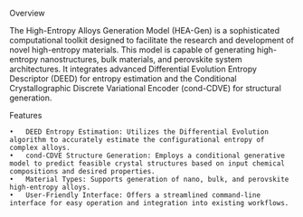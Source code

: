 Overview

The High-Entropy Alloys Generation Model (HEA-Gen) is a sophisticated computational toolkit designed to facilitate the research and development of novel high-entropy materials. This model is capable of generating high-entropy nanostructures, bulk materials, and perovskite system architectures. It integrates advanced Differential Evolution Entropy Descriptor (DEED) for entropy estimation and the Conditional Crystallographic Discrete Variational Encoder (cond-CDVE) for structural generation.

Features

	•	DEED Entropy Estimation: Utilizes the Differential Evolution algorithm to accurately estimate the configurational entropy of complex alloys.
	•	cond-CDVE Structure Generation: Employs a conditional generative model to predict feasible crystal structures based on input chemical compositions and desired properties.
	•	Material Types: Supports generation of nano, bulk, and perovskite high-entropy alloys.
	•	User-Friendly Interface: Offers a streamlined command-line interface for easy operation and integration into existing workflows.
